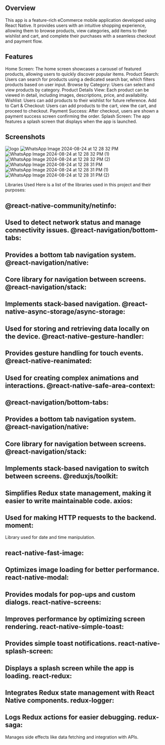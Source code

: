 Overview
----------------------
This app is a feature-rich eCommerce mobile application developed using React Native. It provides users with an intuitive shopping experience, allowing them to browse products, view categories, add items to their wishlist and cart, and complete their purchases with a seamless checkout and payment flow.

Features
---------------
Home Screen: 
The home screen showcases a carousel of featured products, allowing users to quickly discover popular items.
Product Search:
 Users can search for products using a dedicated search bar, which filters products based on user input.
Browse by Category:
 Users can select and view products by category.
Product Details View:
 Each product can be viewed in detail, including images, descriptions, price, and availability.
Wishlist: 
Users can add products to their wishlist for future reference.
Add to Cart & Checkout:
 Users can add products to the cart, view the cart, and proceed to checkout.
Payment Success: 
After checkout, users are shown a payment success screen confirming the order.
Splash Screen: 
The app features a splash screen that displays when the app is launched.

Screenshots
-----------------------------------------------------------------------
  ![logo](https://github.com/user-attachments/assets/17bdaec3-ed11-48db-80be-164629e49afe)
![WhatsApp Image 2024-08-24 at 12 28 32 PM](https://github.com/user-attachments/assets/111c5806-b5f8-4355-975e-bf7cc4490e88)
![WhatsApp Image 2024-08-24 at 12 28 32 PM (1)](https://github.com/user-attachments/assets/b2f24fff-c7b8-4b36-aa64-ed62dd35514d)
![WhatsApp Image 2024-08-24 at 12 28 32 PM (2)](https://github.com/user-attachments/assets/65b3fcca-7a26-49bc-9bfc-61daa218f22b)
![WhatsApp Image 2024-08-24 at 12 28 31 PM](https://github.com/user-attachments/assets/55cfbaad-421b-4664-8e2c-d0766bfb57a1)
![WhatsApp Image 2024-08-24 at 12 28 31 PM (1)](https://github.com/user-attachments/assets/d876d83b-ade0-4832-a1fb-ae27461e7300)
![WhatsApp Image 2024-08-24 at 12 28 31 PM (2)](https://github.com/user-attachments/assets/2d0b10d0-4b52-418d-9d72-e24254457a66)


Libraries Used
Here is a list of the libraries used in this project and their purposes:

@react-native-community/netinfo:
-------------------------------------------------------
Used to detect network status and manage connectivity issues.
@react-navigation/bottom-tabs:
-------------------------------
Provides a bottom tab navigation system.
@react-navigation/native:
--------------------------
Core library for navigation between screens.
@react-navigation/stack:
-----------------------
Implements stack-based navigation.
@react-native-async-storage/async-storage:
-------------------------------------------
Used for storing and retrieving data locally on the device.
@react-native-gesture-handler:
-------------------------------
Provides gesture handling for touch events.
@react-native-reanimated:
-------------------------
Used for creating complex animations and interactions.
@react-native-safe-area-context:
---------------------------------
@react-navigation/bottom-tabs: 
-----------------------------------------
Provides a bottom tab navigation system.
@react-navigation/native:
---------------------------------------
Core library for navigation between screens.
@react-navigation/stack:
---------------------------------------------------
Implements stack-based navigation to switch between screens.
@reduxjs/toolkit:
--------------------------------------------
 Simplifies Redux state management, making it easier to write maintainable code.
axios:
-----------------------------------
Used for making HTTP requests to the backend.
moment:
-------------------------------
  Library used for date and time manipulation.

react-native-fast-image:
------------------------------------------
Optimizes image loading for better performance.
react-native-modal:
------------------------------------
Provides modals for pop-ups and custom dialogs.
react-native-screens:
--------------------------------------------------------
Improves performance by optimizing screen rendering.
react-native-simple-toast:
-----------------------------------
Provides simple toast notifications.
react-native-splash-screen:
------------------------------------
 Displays a splash screen while the app is loading.
react-redux:
-----------------------------------------------------------
Integrates Redux state management with React Native components.
redux-logger:
--------------------------------------------------------------------
Logs Redux actions for easier debugging.
redux-saga:
--------------------------------------------------------------------
Manages side effects like data fetching and integration with APIs.
 